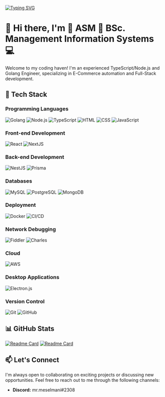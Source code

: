 [![Typing SVG](https://readme-typing-svg.herokuapp.com?font=Courier+new&color=%23808080&size=40&width=800&duration=6969&lines=Hi+there%2C+I'm+ASM+%F0%9F%91%8B)](https://git.io/typing-svg)

# 👋 Hi there, I'm 👑 ASM 👑 BSc. Management Information Systems 💻

Welcome to my coding haven! I'm an experienced TypeScript/Node.js and Golang Engineer, specializing in E-Commerce automation and Full-Stack development.

## 🚀 Tech Stack

### Programming Languages
![Golang](https://img.shields.io/badge/Golang-%2300ADD8?style=for-the-badge&logo=go&logoColor=white)
![Node.js](https://img.shields.io/badge/Node.js-%23339933?style=for-the-badge&logo=node.js&logoColor=white)
![TypeScript](https://img.shields.io/badge/TypeScript-%23007ACC?style=for-the-badge&logo=typescript&logoColor=white)
![HTML](https://img.shields.io/badge/HTML-%23E34F26?style=for-the-badge&logo=html5&logoColor=white)
![CSS](https://img.shields.io/badge/CSS-%231572B6?style=for-the-badge&logo=css3&logoColor=white)
![JavaScript](https://img.shields.io/badge/JavaScript-%23F7DF1E?style=for-the-badge&logo=javascript&logoColor=black)

### Front-end Development
![React](https://img.shields.io/badge/React-%2361DAFB?style=for-the-badge&logo=react&logoColor=white)
![NextJS](https://img.shields.io/badge/Next.js-%23000000?style=for-the-badge&logo=next.js&logoColor=white)

### Back-end Development
![NestJS](https://img.shields.io/badge/NestJS-%23E0234E?style=for-the-badge&logo=nestjs&logoColor=white)
![Prisma](https://img.shields.io/badge/Prisma-%232D3748?style=for-the-badge&logo=prisma&logoColor=white)

### Databases
![MySQL](https://img.shields.io/badge/MySQL-%2300758F?style=for-the-badge&logo=mysql&logoColor=white)
![PostgreSQL](https://img.shields.io/badge/PostgreSQL-%23336791?style=for-the-badge&logo=postgresql&logoColor=white)
![MongoDB](https://img.shields.io/badge/MongoDB-%2347A248?style=for-the-badge&logo=mongodb&logoColor=white)

### Deployment
![Docker](https://img.shields.io/badge/Docker-%232496ED?style=for-the-badge&logo=docker&logoColor=white)
![CI/CD](https://img.shields.io/badge/CI%2FCD-%2343853D?style=for-the-badge&logo=jenkins&logoColor=white)

### Network Debugging
![Fiddler](https://img.shields.io/badge/Fiddler-%23F05239?style=for-the-badge&logo=fiddler&logoColor=white)
![Charles](https://img.shields.io/badge/Charles-%23000000?style=for-the-badge&logo=charles&logoColor=white)

### Cloud
![AWS](https://img.shields.io/badge/AWS-%23232F3E?style=for-the-badge&logo=amazon-aws&logoColor=white)

### Desktop Applications
![Electron.js](https://img.shields.io/badge/Electron.js-%2376BBEC?style=for-the-badge&logo=electron&logoColor=white)

### Version Control
![Git](https://img.shields.io/badge/Git-%23F05032?style=for-the-badge&logo=git&logoColor=white)
![GitHub](https://img.shields.io/badge/GitHub-%23181717?style=for-the-badge&logo=github&logoColor=white)

## 📊 GitHub Stats

[![Readme Card](https://github-readme-stats.vercel.app/api?username=mr-meselmani&theme=github_dark&hide=contribs,issues&show_icons=true&hide_border=true)](https://github.com/mr-meselmani) [![Readme Card](https://github-readme-stats.vercel.app/api/top-langs/?username=mr-meselmani&theme=github_dark&layout=compact&hide_border=true)](https://github.com/mr-meselmani)

## 📫 Let's Connect

I'm always open to collaborating on exciting projects or discussing new opportunities. Feel free to reach out to me through the following channels:

- **Discord:** mr.meselmani#2308
